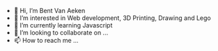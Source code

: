 - 👋 Hi, I’m Bent Van Aeken
- 👀 I’m interested in Web development, 3D Printing, Drawing and Lego
- 🌱 I’m currently learning Javascript
- 💞️ I’m looking to collaborate on ...
- 📫 How to reach me ...

<!---
bentvanaeken/bentvanaeken is a ✨ special ✨ repository because its `README.md` (this file) appears on your GitHub profile.
You can click the Preview link to take a look at your changes.
--->
